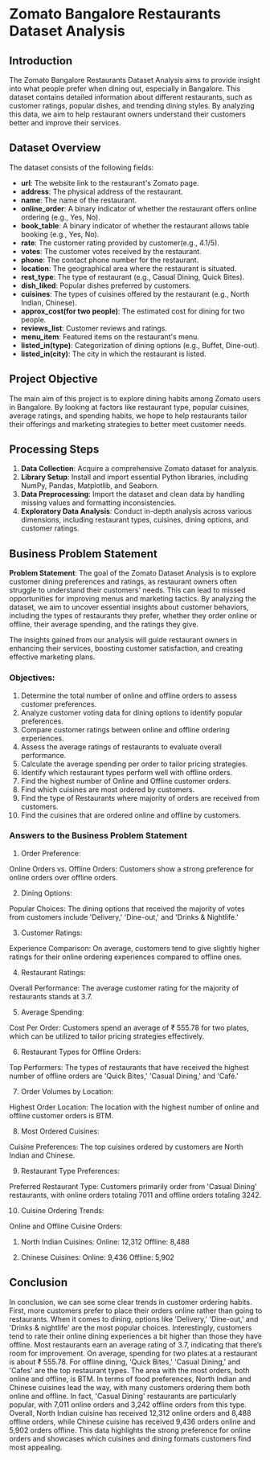 # Zomato Bangalore Restaurants Dataset Analysis

## Introduction
The Zomato Bangalore Restaurants Dataset Analysis aims to provide insight into what people prefer when dining out, especially in Bangalore. This dataset contains detailed information about different restaurants, such as customer ratings, popular dishes, and trending dining styles. By analyzing this data, we aim to help restaurant owners understand their customers better and improve their services.

## Dataset Overview
The dataset consists of the following fields:

- **url**: The website link to the restaurant's Zomato page.
- **address**: The physical address of the restaurant.
- **name**: The name of the restaurant.
- **online_order**: A binary indicator of whether the restaurant offers online ordering (e.g., Yes, No).
- **book_table**: A binary indicator of whether the restaurant allows table booking (e.g., Yes, No).
- **rate**: The customer rating provided by customer(e.g., 4.1/5).
- **votes**: The customer votes received by the restaurant.
- **phone**: The contact phone number for the restaurant.
- **location**: The geographical area where the restaurant is situated.
- **rest_type**: The type of restaurant (e.g., Casual Dining, Quick Bites).
- **dish_liked**: Popular dishes preferred by customers.
- **cuisines**: The types of cuisines offered by the restaurant (e.g., North Indian, Chinese).
- **approx_cost(for two people)**: The estimated cost for dining for two people.
- **reviews_list**: Customer reviews and ratings.
- **menu_item**: Featured items on the restaurant's menu.
- **listed_in(type)**: Categorization of dining options (e.g., Buffet, Dine-out).
- **listed_in(city)**: The city in which the restaurant is listed.

## Project Objective
The main aim of this project is to explore dining habits among Zomato users in Bangalore. By looking at factors like restaurant type, popular cuisines, average ratings, and spending habits, we hope to help restaurants tailor their offerings and marketing strategies to better meet customer needs.

## Processing Steps
1. **Data Collection**: Acquire a comprehensive Zomato dataset for analysis.
2. **Library Setup**: Install and import essential Python libraries, including NumPy, Pandas, Matplotlib, and Seaborn.
3. **Data Preprocessing**: Import the dataset and clean data by handling missing values and formatting inconsistencies.
4. **Exploratory Data Analysis**: Conduct in-depth analysis across various dimensions, including restaurant types, cuisines, dining options, and customer ratings.

## Business Problem Statement
**Problem Statement**: The goal of the Zomato Dataset Analysis is to explore customer dining preferences and ratings, as restaurant owners often struggle to understand their customers' needs. This can lead to missed opportunities for improving menus and marketing tactics. By analyzing the dataset, we aim to uncover essential insights about customer behaviors, including the types of restaurants they prefer, whether they order online or offline, their average spending, and the ratings they give.

The insights gained from our analysis will guide restaurant owners in enhancing their services, boosting customer satisfaction, and creating effective marketing plans.

### Objectives:
1. Determine the total number of online and offline orders to assess customer preferences.
2. Analyze customer voting data for dining options to identify popular preferences.
3. Compare customer ratings between online and offline ordering experiences.
4. Assess the average ratings of restaurants to evaluate overall performance.
5. Calculate the average spending per order to tailor pricing strategies.
6. Identify which restaurant types perform well with offline orders.
7. Find the highest number of Online and Offline customer orders.
8. Find which cuisines are most ordered by customers.
9. Find the type of Restaurants where majority of orders are received from customers.
10. Find the cuisines that are ordered online and offline by customers.

### Answers to the Business Problem Statement
1. Order Preference:

Online Orders vs. Offline Orders: Customers show a strong preference for online orders over offline orders.

2. Dining Options:

Popular Choices: The dining options that received the majority of votes from customers include 'Delivery,' 'Dine-out,' and 'Drinks & Nightlife.'

3. Customer Ratings:

Experience Comparison: On average, customers tend to give slightly higher ratings for their online ordering experiences compared to offline ones.

4. Restaurant Ratings:

Overall Performance: The average customer rating for the majority of restaurants stands at 3.7.

5. Average Spending:

Cost Per Order: Customers spend an average of ₹ 555.78 for two plates, which can be utilized to tailor pricing strategies effectively.

6. Restaurant Types for Offline Orders:

Top Performers: The types of restaurants that have received the highest number of offline orders are 'Quick Bites,' 'Casual Dining,' and 'Café.'

7. Order Volumes by Location:

Highest Order Location: The location with the highest number of online and offline customer orders is BTM.

8. Most Ordered Cuisines:

Cuisine Preferences: The top cuisines ordered by customers are North Indian and Chinese.

9. Restaurant Type Preferences:

Preferred Restaurant Type: Customers primarily order from 'Casual Dining' restaurants, with online orders totaling 7011 and offline orders totaling 3242.

10. Cuisine Ordering Trends:

Online and Offline Cuisine Orders:
1) North Indian Cuisines:
Online: 12,312
Offline: 8,488

2) Chinese Cuisines:
Online: 9,436
Offline: 5,902

## Conclusion
In conclusion, we can see some clear trends in customer ordering habits. First, more customers prefer to place their orders online rather than going to restaurants. When it comes to dining, options like 'Delivery,' 'Dine-out,' and 'Drinks & nightlife' are the most popular choices. Interestingly, customers tend to rate their online dining experiences a bit higher than those they have offline.
Most restaurants earn an average rating of 3.7, indicating that there’s room for improvement. On average, spending for two plates at a restaurant is about ₹ 555.78. For offline dining, 'Quick Bites,' 'Casual Dining,' and 'Cafes' are the top restaurant types.
The area with the most orders, both online and offline, is BTM. In terms of food preferences, North Indian and Chinese cuisines lead the way, with many customers ordering them both online and offline. In fact, 'Casual Dining' restaurants are particularly popular, with 7,011 online orders and 3,242 offline orders from this type.
Overall, North Indian cuisine has received 12,312 online orders and 8,488 offline orders, while Chinese cuisine has received 9,436 orders online and 5,902 orders offline.
This data highlights the strong preference for online orders and showcases which cuisines and dining formats customers find most appealing.
